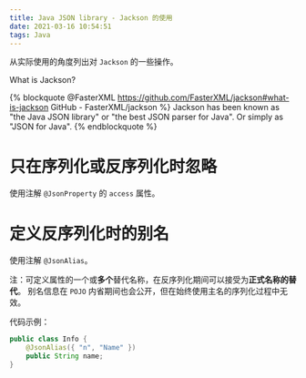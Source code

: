 ```yaml
---
title: Java JSON library - Jackson 的使用
date: 2021-03-16 10:54:51
tags: Java
---
```


从实际使用的角度列出对 `Jackson` 的一些操作。

<!--more-->

What is Jackson?

{% blockquote @FasterXML https://github.com/FasterXML/jackson#what-is-jackson GitHub - FasterXML/jackson %}
Jackson has been known as "the Java JSON library" or "the best JSON parser for Java". Or simply as "JSON for Java".
{% endblockquote %}

# 只在序列化或反序列化时忽略

使用注解 `@JsonProperty` 的 `access` 属性。

# 定义反序列化时的别名

使用注解 `@JsonAlias`。

注：可定义属性的一个或**多个**替代名称，在反序列化期间可以接受为**正式名称的替代**。 别名信息在 `POJO` 内省期间也会公开，但在始终使用主名的序列化过程中无效。

代码示例：

```java
public class Info {
    @JsonAlias({ "n", "Name" })
    public String name;
}
```
